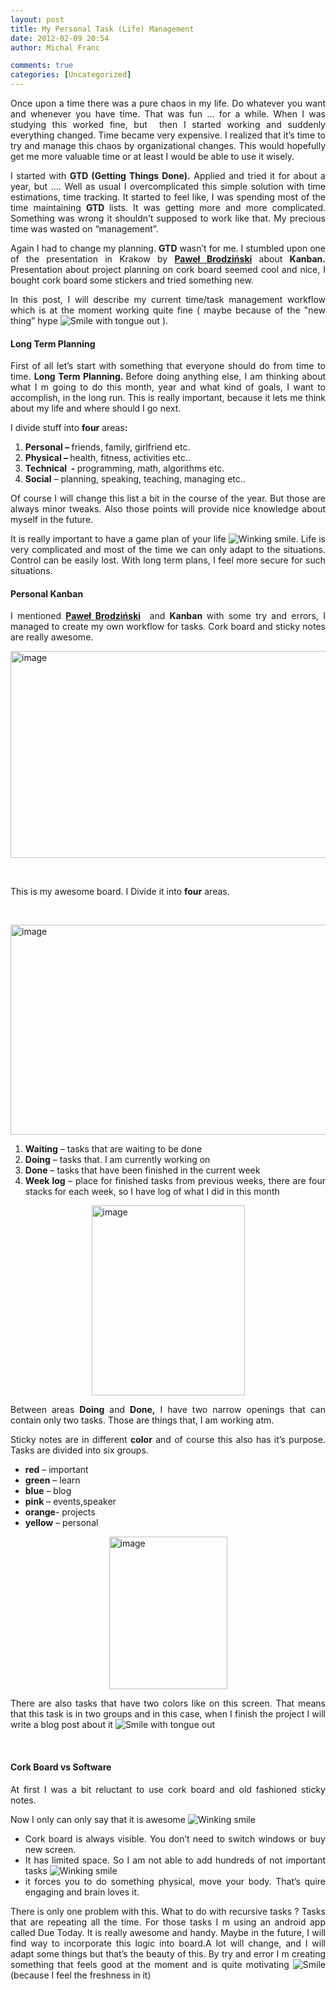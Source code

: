 ```yaml
---
layout: post
title: My Personal Task (Life) Management
date: 2012-02-09 20:54
author: Michal Franc

comments: true
categories: [Uncategorized]
---
```

<p align="justify">Once upon a time there was a pure chaos in my life. Do whatever you want and whenever you have time. That was fun … for a while. When I was studying this worked fine, but&nbsp; then I started working and suddenly everything changed. Time became very expensive. I realized that it’s time to try and manage this chaos by organizational changes. This would hopefully get me more valuable time or at least I would be able to use it wisely.</p> <p align="justify">I started with <strong>GTD (Getting Things Done).</strong> Applied and tried it for about a year, but …. Well as usual I overcomplicated this simple solution with time estimations, time tracking. It started to feel like, I was spending most of the time maintaining <strong>GTD </strong>lists. It was getting more and more complicated. Something was wrong it shouldn’t supposed to work like that. My precious time was wasted on “management”.</p> <p align="justify">Again I had to change my planning. <strong>GTD</strong> wasn’t for me. I stumbled upon one of the presentation in Krakow by <a href="http://blog.brodzinski.com/"><strong>Paweł Brodziński</strong></a> about <strong>Kanban. </strong>Presentation about project planning on cork board seemed cool and nice, I bought cork board some stickers and tried something new.</p> <p align="justify">In this post, I will describe my current time/task management workflow which is at the moment working quite fine ( maybe because of the "new thing” hype <img style="border-bottom-style: none; border-left-style: none; border-top-style: none; border-right-style: none" class="wlEmoticon wlEmoticon-smilewithtongueout" alt="Smile with tongue out" src="http://www.mfranc.com/wp-content/uploads/2012/02/wlEmoticon-smilewithtongueout.png"> ).</p> <h4 align="justify">Long Term Planning</h4> <p align="justify">First of all let’s start with something that everyone should do from time to time. <strong>Long Term Planning. </strong>Before doing anything else, I am thinking about what I m going to do this month, year and what kind of goals, I want to accomplish, in the long run. This is really important, because it lets me think about my life and where should I go next. </p> <p align="justify">I divide stuff into <strong>four</strong> areas<strong>:</strong></p> <ol> <li> <div align="justify"><strong>Personal – </strong>friends, family, girlfriend etc.</div> <li> <div align="justify"><strong>Physical – </strong>health, fitness, activities etc..</div> <li> <div align="justify"><strong>Technical&nbsp; - </strong>programming, math, algorithms etc.</div> <li> <div align="justify"><strong>Social</strong> – planning, speaking, teaching, managing etc..</div></li></ol> <p align="justify">Of course I will change this list a bit in the course of the year. But those are always minor tweaks. Also those points will provide nice knowledge about myself in the future.</p> <p align="justify">It is really important to have a game plan of your life <img style="border-bottom-style: none; border-left-style: none; border-top-style: none; border-right-style: none" class="wlEmoticon wlEmoticon-winkingsmile" alt="Winking smile" src="http://www.mfranc.com/wp-content/uploads/2012/02/wlEmoticon-winkingsmile.png">. Life is very complicated and most of the time we can only adapt to the situations. Control can be easily lost. With long term plans, I feel more secure for such situations.</p> <h4 align="justify">Personal Kanban</h4> <p align="justify">I mentioned <a href="http://blog.brodzinski.com/"><strong>Paweł Brodziński</strong></a>&nbsp; and <strong>Kanban </strong>with some try and errors, I managed to create my own workflow for tasks. Cork board and sticky notes are really awesome. </p> <p align="justify"><a href="http://www.mfranc.com/wp-content/uploads/2012/02/image.png"><img style="background-image: none; border-right-width: 0px; padding-left: 0px; padding-right: 0px; display: block; float: none; border-top-width: 0px; border-bottom-width: 0px; margin-left: auto; border-left-width: 0px; margin-right: auto; padding-top: 0px" title="image" border="0" alt="image" src="http://www.mfranc.com/wp-content/uploads/2012/02/image_thumb.png" width="523" height="331"></a></p> <p align="justify">&nbsp;</p> <p align="justify">This is my awesome board. I Divide it into <strong>four</strong> areas.</p> <p align="justify">&nbsp;</p> <p align="justify"><a href="http://www.mfranc.com/wp-content/uploads/2012/02/image1.png"><img style="background-image: none; border-right-width: 0px; padding-left: 0px; padding-right: 0px; display: block; float: none; border-top-width: 0px; border-bottom-width: 0px; margin-left: auto; border-left-width: 0px; margin-right: auto; padding-top: 0px" title="image" border="0" alt="image" src="http://www.mfranc.com/wp-content/uploads/2012/02/image_thumb1.png" width="521" height="336"></a></p> <ol> <li> <div align="justify"><strong>Waiting</strong> – tasks that are waiting to be done</div> <li> <div align="justify"><strong>Doing</strong> – tasks that. I am currently working on</div> <li> <div align="justify"><strong>Done</strong> – tasks that have been finished in the current week</div> <li> <div align="justify"><strong>Week log</strong> – place for finished tasks from previous weeks, there are four stacks for each week, so I have log of what I did in this month</div></li></ol> <p align="justify"><strong></strong><a href="http://www.mfranc.com/wp-content/uploads/2012/02/image2.png"><img style="background-image: none; border-right-width: 0px; padding-left: 0px; padding-right: 0px; display: block; float: none; border-top-width: 0px; border-bottom-width: 0px; margin-left: auto; border-left-width: 0px; margin-right: auto; padding-top: 0px" title="image" border="0" alt="image" src="http://www.mfranc.com/wp-content/uploads/2012/02/image_thumb2.png" width="245" height="304"></a></p> <p align="justify">Between areas <strong>Doing</strong> and <strong>Done,</strong> I have two narrow openings that can contain only two tasks. Those are things that, I am working atm.</p> <p align="justify">Sticky notes are in different <strong>color</strong> and of course this also has it’s purpose. Tasks are divided into six groups.</p> <ul> <li> <div align="justify"><strong>red</strong> – important</div> <li> <div align="justify"><strong>green</strong> – learn</div> <li> <div align="justify"><strong>blue</strong> – blog</div> <li> <div align="justify"><strong>pink</strong> – events,speaker</div> <li> <div align="justify"><strong>orange</strong>- projects</div> <li> <div align="justify"><strong>yellow</strong> – personal</div></li></ul> <p align="justify"><a href="http://www.mfranc.com/wp-content/uploads/2012/02/image3.png"><img style="background-image: none; border-right-width: 0px; padding-left: 0px; padding-right: 0px; display: block; float: none; border-top-width: 0px; border-bottom-width: 0px; margin-left: auto; border-left-width: 0px; margin-right: auto; padding-top: 0px" title="image" border="0" alt="image" src="http://www.mfranc.com/wp-content/uploads/2012/02/image_thumb3.png" width="189" height="244"></a></p> <p align="justify">There are also tasks that have two colors like on this screen. That means that this task is in two groups and in this case, when I finish the project I will write a blog post about it <img style="border-bottom-style: none; border-left-style: none; border-top-style: none; border-right-style: none" class="wlEmoticon wlEmoticon-smilewithtongueout" alt="Smile with tongue out" src="http://www.mfranc.com/wp-content/uploads/2012/02/wlEmoticon-smilewithtongueout.png"></p> <p align="justify">&nbsp;</p> <h4 align="justify">Cork Board vs Software</h4> <p align="justify">At first I was a bit reluctant to use cork board and old fashioned sticky notes.</p> <p align="justify">Now I only can only say that it is awesome <img style="border-bottom-style: none; border-left-style: none; border-top-style: none; border-right-style: none" class="wlEmoticon wlEmoticon-winkingsmile" alt="Winking smile" src="http://www.mfranc.com/wp-content/uploads/2012/02/wlEmoticon-winkingsmile.png"></p> <ul> <li> <div align="justify">Cork board is always visible. You don’t need to switch windows or buy new screen.</div> <li> <div align="justify">It has limited space. So I am not able to add hundreds of not important tasks <img style="border-bottom-style: none; border-left-style: none; border-top-style: none; border-right-style: none" class="wlEmoticon wlEmoticon-winkingsmile" alt="Winking smile" src="http://www.mfranc.com/wp-content/uploads/2012/02/wlEmoticon-winkingsmile.png"></div> <li> <div align="justify">it forces you to do something physical, move your body. That’s quire engaging and brain loves it.</div></li></ul> <p align="justify">There is only one problem with this. What to do with recursive tasks ? Tasks that are repeating all the time. For those tasks I m using an android app called Due Today. It is really awesome and handy. Maybe in the future, I will find way to incorporate this logic into board.A lot will change, and I will adapt some things but that’s the beauty of this. By try and error I m creating something that feels good at the moment and is quite motivating <img style="border-bottom-style: none; border-left-style: none; border-top-style: none; border-right-style: none" class="wlEmoticon wlEmoticon-smile" alt="Smile" src="http://www.mfranc.com/wp-content/uploads/2012/02/wlEmoticon-smile.png"> (because I feel the freshness in it)</p>
